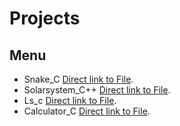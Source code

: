 # Projects 

## Menu
* Snake_C [Direct link to File](https://github.com/ZhekaiJin/Practice-Projects/tree/master/Calculator_C).
* Solarsystem_C++ [Direct link to File](https://github.com/ZhekaiJin/Practice-Projects/tree/master/Solarsystem_C++).
* Ls_c [Direct link to File](https://github.com/ZhekaiJin/Practice-Projects/tree/master/LS_C).
* Calculator_C [Direct link to File](https://github.com/ZhekaiJin/Practice-Projects/tree/master/Calculator_C).
